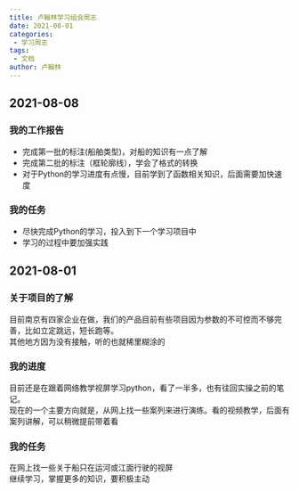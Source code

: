 ```yaml
---
title: 卢翰林学习组会周志
date: 2021-08-01
categories:
 - 学习周志
tags:
 - 文档
author: 卢翰林
---
```

## 2021-08-08
### 我的工作报告
- 完成第一批的标注(船舶类型)，对船的知识有一点了解
- 完成第二批的标注（框轮廓线），学会了格式的转换
- 对于Python的学习进度有点慢，目前学到了函数相关知识，后面需要加快速度
### 我的任务
- 尽快完成Python的学习，投入到下一个学习项目中
- 学习的过程中要加强实践
## 2021-08-01
### 关于项目的了解
目前南京有四家企业在做，我们的产品目前有些项目因为参数的不可控而不够完善，比如立定跳远，短长跑等。  
其他地方因为没有接触，听的也就稀里糊涂的

### 我的进度
目前还是在跟着网络教学视屏学习python，看了一半多，也有往回实操之前的笔记。  
现在的一个主要方向就是，从网上找一些案列来进行演练。看的视频教学，后面有案列讲解，可以稍微提前带着看

### 我的任务
在网上找一些关于船只在运河或江面行驶的视屏  
继续学习，掌握更多的知识，要积极主动

